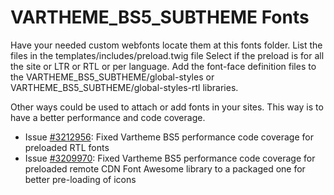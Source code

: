 # VARTHEME_BS5_SUBTHEME Fonts

Have your needed custom webfonts locate them at this fonts folder.
List the files in the templates/includes/preload.twig file
Select if the preload is for all the site or LTR or RTL or per language.
Add the font-face definition files to the VARTHEME_BS5_SUBTHEME/global-styles
 or VARTHEME_BS5_SUBTHEME/global-styles-rtl libraries.

Other ways could be used to attach or add fonts in your sites.
This way is to have a better performance and code coverage.

* Issue [#3212956](https://www.drupal.org/project/vartheme_bs5/issues/3212956): 
        Fixed Vartheme BS5 performance code coverage for preloaded RTL fonts
* Issue [#3209970](https://www.drupal.org/project/vartheme_bs5/issues/3209970):
        Fixed Vartheme BS5 performance code coverage for preloaded remote CDN 
        Font Awesome library to a packaged one for better pre-loading of icons
